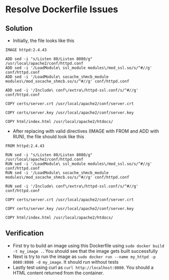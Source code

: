 # Resolve Dockerfile Issues
## Solution
* Initially, the file looks like this
```
IMAGE httpd:2.4.43

ADD sed -i "s/Listen 80/Listen 8080/g" /usr/local/apache2/conf/httpd.conf
ADD sed -i '/LoadModule\ ssl_module modules\/mod_ssl.so/s/^#//g' conf/httpd.conf
ADD sed -i '/LoadModule\ socache_shmcb_module modules\/mod_socache_shmcb.so/s/^#//g' conf/httpd.conf

ADD sed -i '/Include\ conf\/extra\/httpd-ssl.conf/s/^#//g' conf/httpd.conf

COPY certs/server.crt /usr/local/apache2/conf/server.crt

COPY certs/server.key /usr/local/apache2/conf/server.key

COPY html/index.html /usr/local/apache2/htdocs/
```
* After replacing with valid directives (IMAGE with FROM and ADD with RUN), the file should look like this
```
FROM httpd:2.4.43

RUN sed -i "s/Listen 80/Listen 8080/g" /usr/local/apache2/conf/httpd.conf
RUN sed -i '/LoadModule\ ssl_module modules\/mod_ssl.so/s/^#//g' conf/httpd.conf
RUN sed -i '/LoadModule\ socache_shmcb_module modules\/mod_socache_shmcb.so/s/^#//g' conf/httpd.conf

RUN sed -i '/Include\ conf\/extra\/httpd-ssl.conf/s/^#//g' conf/httpd.conf

COPY certs/server.crt /usr/local/apache2/conf/server.crt

COPY certs/server.key /usr/local/apache2/conf/server.key

COPY html/index.html /usr/local/apache2/htdocs/
```

## Verification
* First try to build an image using this Dockerfile using `sudo docker build -t my_image .`. You should see that the image gets built successfully
* Next is try to run the image as `sudo docker run --name my_httpd -p 8080:8080 -d my_image`. It should run without tests
* Lastly test using curl as `curl http://localhost:8080`. You should a HTML content returned from the container.